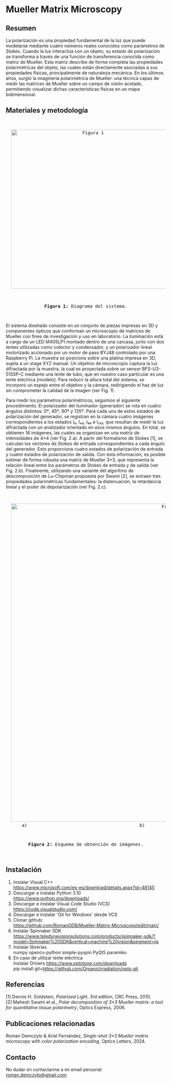 # Mueller Matrix Microscopy

## Resumen

La polarización es una propiedad fundamental de la luz que puede modelarse mediante cuatro números reales conocidos como parámetros de Stokes. Cuando la luz interactúa con un objeto, su estado de polarización se transforma a través de una función de transferencia conocida como matriz de Mueller. Esta matriz describe de forma completa las propiedades polarimétricas del objeto, las cuales están directamente asociadas a sus propiedades físicas, principalmente de naturaleza mecánica. En los últimos años, surgió la imaginería polarimétrica de Mueller: una técnica capaz de medir las matrices de Mueller sobre un campo de visión acotado, permitiendo visualizar dichas características físicas en un mapa bidimensional.

## Materiales y metodología

<pre>
<p align="center">
  <img src="https://github.com/user-attachments/assets/9980bfc1-0515-4bea-8e9e-1b88e3ccab17" alt="Figura 1" width="500"/>
</p>
<p align="center"><b>Figura 1:</b> Diagrama del sistema.</p>
</pre>

El sistema diseñado consiste en un conjunto de piezas impresas en 3D y componentes ópticos que conforman un microscopio de matrices de Mueller con fines de investigación y uso en laboratorio. La iluminación está a cargo de un LED M405LP1 montado dentro de una carcasa, junto con dos lentes utilizadas como colector y condensador, y un polarizador lineal motorizado accionado por un motor de paso BYJ48 controlado por una Raspberry Pi. La muestra se posiciona sobre una platina impresa en 3D, sujeta a un stage XYZ manual. Un objetivo de microscopio captura la luz difractada por la muestra, la cual es proyectada sobre un sensor BFS-U3-51S5P-C mediante una lente de tubo, que en nuestro caso particular es una lente eléctrica [modelo]. Para reducir la altura total del sistema, se incorporó un espejo entre el objetivo y la cámara, redirigiendo el haz de luz sin comprometer la calidad de la imagen (ver Fig. 1).

Para medir los parámetros polarimétricos, seguimos el siguiente procedimiento. El polarizador del iluminador (generador) se rota en cuatro ángulos distintos: 0º, 45º, 90º y 135º. Para cada uno de estos estados de polarización del generador, se registran en la cámara cuatro imágenes correspondientes a los estados I₀, I₄₅, I₉₀ e I₁₃₅, que resultan de medir la luz difractada con un analizador orientado en esos mismos ángulos. En total, se obtienen 16 imágenes, las cuales se organizan en una matriz de intensidades de 4×4 (ver Fig. 2.a). A partir del formalismo de Stokes [1], se calculan los vectores de Stokes de entrada correspondientes a cada ángulo del generador. Esto proporciona cuatro estados de polarización de entrada y cuatro estados de polarización de salida. Con esta información, es posible estimar de forma robusta una matriz de Mueller 3×3, que representa la relación lineal entre los parámetros de Stokes de entrada y de salida (ver Fig. 2.b). Finalmente, utilizando una variante del algoritmo de descomposición de Lu-Chipman propuesta por Swami [2], se extraen tres propiedades polarimétricas fundamentales: la diatenuación, la retardancia lineal y el poder de depolarización (ver Fig. 2.c).

<pre>
<p align="center">
  <img src="https://github.com/user-attachments/assets/c3d254d9-ee3a-4968-9531-9013a7df6b32" alt="Figura 2" width="1000"/>
      a)                                          b)                                          c)
</p>  
<p align="center"><b>Figura 2:</b> Esquema de obtención de imágenes.</p>
</pre>

## Instalación

1) Instalar Visual C++  
https://www.microsoft.com/es-es/download/details.aspx?id=48145  
3) Descargar e instalar Python 3.10  
https://www.python.org/downloads/  
5) Descargar e instalar Visual Code Studio (VCS)  
https://code.visualstudio.com/  
7) Descargar e instalar 'Git for Windows' desde VCS  
8) Clonar github:  
https://github.com/RomanGDB/Mueller-Matrix-Microscopy/edit/main/  
10) Instalar Spinnaker SDK  
https://www.teledynevisionsolutions.com/products/spinnaker-sdk/?model=Spinnaker%20SDK&vertical=machine%20vision&segment=iis  
11) Instalar librerías  
numpy opencv-python simple-pyspin PyQt5 paramiko  
12) En caso de utilizar lente eléctrica  
Instalar Drivers https://www.optotune.com/downloads  
pip install git+https://github.com/OrganicIrradiation/opto.git  

## Referencias

[1] Dennis H. Goldstein, *Polarized Light*, 3rd edition, CRC Press, 2010.  
[2] Mahesh Swami et al., *Polar decomposition of 3×3 Mueller matrix: a tool for quantitative tissue polarimetry*, Optics Express, 2006.

## Publicaciones relacionadas

Roman Demczylo & Ariel Fernández, *Single-shot 3×3 Mueller matrix microscopy with color polarization encoding*, Optics Letters, 2024.  

## Contacto
No dudar en contactarme a mi email personal:  
roman.demczylo@gmail.com
